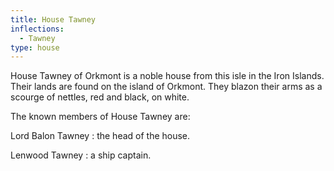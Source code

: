 ```yaml
---
title: House Tawney
inflections:
  - Tawney
type: house
---
```


House Tawney of Orkmont is a noble house from this isle in the Iron Islands. Their lands are found on the island of Orkmont. They blazon their arms as a scourge of nettles, red and black, on white.

The known members of House Tawney are:

Lord Balon Tawney : the head of the house.

Lenwood Tawney : a ship captain.


